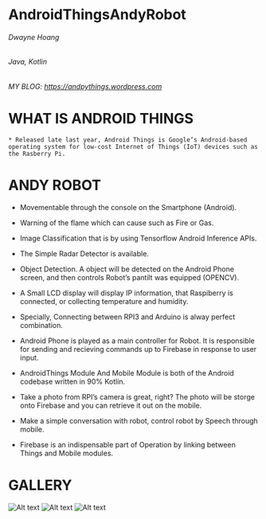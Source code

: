 # AndroidThingsAndyRobot
###### Dwayne Hoang
###### Java, Kotlin
###### MY BLOG: https://andpythings.wordpress.com

# WHAT IS ANDROID THINGS
    * Released late last year, Android Things is Google’s Android-based operating system for low-cost Internet of Things (IoT) devices such as the Rasberry Pi.

# ANDY ROBOT
   * Movementable through the console on the Smartphone  (Android).
   
   * Warning of the flame which can cause such as Fire or Gas.
   
   * Image Classification that is by  using Tensorflow Android Inference APIs.
   
   * The Simple Radar Detector is available.
   
   * Object Detection. A object will be detected on the Android Phone screen, and then controls Robot’s pantilt was equipped (OPENCV).

   * A Small LCD display will display IP information, that Raspiberry is connected, or collecting temperature and humidity.

   * Specially,  Connecting between RPI3 and Arduino is alway perfect combination.
   
   * Android Phone is played as a main controller for Robot. It is responsible for sending and recieving commands up to Firebase in response to user input.

   * AndroidThings Module And Mobile Module is both of the Android codebase written  in 90% Kotlin.

   * Take a photo from RPI’s camera is great, right? The photo will be storge onto Firebase and you can retrieve it out on the mobile.

   * Make a simple conversation with robot, control robot by Speech through mobile.

   * Firebase is an indispensable part of Operation by linking between Things and Mobile modules.
   
  # GALLERY
  
  ![Alt text](https://andpythings.files.wordpress.com/2017/11/p_20171028_111341_fotor.jpg?w=1100 "Optional title")
  ![Alt text](https://andpythings.files.wordpress.com/2017/11/23722708_1370285246432426_1901073835220660601_n.jpg?w=370&h= "Optional title")
  ![Alt text](https://andpythings.files.wordpress.com/2017/11/23722525_1370285283099089_2988750001282678231_n.jpg?w=370&h= "Optional title")

